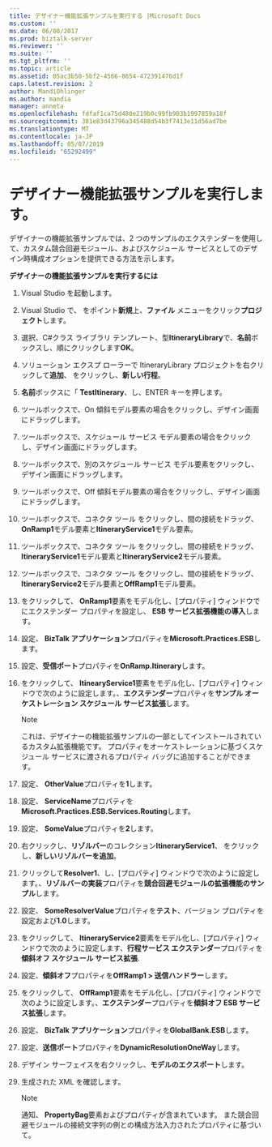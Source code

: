 ```yaml
---
title: デザイナー機能拡張サンプルを実行する |Microsoft Docs
ms.custom: ''
ms.date: 06/08/2017
ms.prod: biztalk-server
ms.reviewer: ''
ms.suite: ''
ms.tgt_pltfrm: ''
ms.topic: article
ms.assetid: 05ac3b50-5bf2-4566-8654-472391476d1f
caps.latest.revision: 2
author: MandiOhlinger
ms.author: mandia
manager: anneta
ms.openlocfilehash: fdfaf1ca75d480e219b0c99fb903b1997859a18f
ms.sourcegitcommit: 381e83d43796a345488d54b3f7413e11d56ad7be
ms.translationtype: MT
ms.contentlocale: ja-JP
ms.lasthandoff: 05/07/2019
ms.locfileid: "65292499"
---
```

# <a name="running-the-designer-extensibility-sample"></a>デザイナー機能拡張サンプルを実行します。
デザイナーの機能拡張サンプルでは、2 つのサンプルのエクステンダーを使用して、カスタム競合回避モジュール、およびスケジュール サービスとしてのデザイン時構成オプションを提供できる方法を示します。  
  
 **デザイナーの機能拡張サンプルを実行するには**  
  
1.  Visual Studio を起動します。  
  
2.  Visual Studio で、 をポイント**新規**上、**ファイル** メニューをクリック**プロジェクト**します。  
  
3.  選択、C#クラス ライブラリ テンプレート、型**ItineraryLibrary**で、**名前**ボックスし、順にクリックします**OK**。  
  
4.  ソリューション エクスプ ローラーで ItineraryLibrary プロジェクトを右クリックして**追加**、 をクリックし、**新しい行程**。  
  
5.  **名前**ボックスに「 **TestItinerary**、し、ENTER キーを押します。  
  
6.  ツールボックスで、On 傾斜モデル要素の場合をクリックし、デザイン画面にドラッグします。  
  
7.  ツールボックスで、スケジュール サービス モデル要素の場合をクリックし、デザイン画面にドラッグします。  
  
8.  ツールボックスで、別のスケジュール サービス モデル要素をクリックし、デザイン画面にドラッグします。  
  
9. ツールボックスで、Off 傾斜モデル要素の場合をクリックし、デザイン画面にドラッグします。  
  
10. ツールボックスで、コネクタ ツール をクリックし、間の接続をドラッグ、 **OnRamp1**モデル要素と**ItineraryService1**モデル要素。  
  
11. ツールボックスで、コネクタ ツール をクリックし、間の接続をドラッグ、 **ItineraryService1**モデル要素と**ItineraryService2**モデル要素。  
  
12. ツールボックスで、コネクタ ツール をクリックし、間の接続をドラッグ、 **ItineraryService2**モデル要素と**OffRamp1**モデル要素。  
  
13. をクリックして、 **OnRamp1**要素をモデル化し、[プロパティ] ウィンドウでにエクステンダー プロパティを設定し、 **ESB サービス拡張機能の導入**します。  
  
14. 設定、 **BizTalk アプリケーション**プロパティを**Microsoft.Practices.ESB**します。  
  
15. 設定、**受信ポート**プロパティを**OnRamp.Itinerary**します。  
  
16. をクリックして、 **ItinearyService1**要素をモデル化し、[プロパティ] ウィンドウで次のように設定します。、**エクステンダー**プロパティを**サンプル オーケストレーション スケジュール サービス拡張**します。  
  
    > [!NOTE]
    >  これは、デザイナーの機能拡張サンプルの一部としてインストールされているカスタム拡張機能です。 プロパティをオーケストレーションに基づくスケジュール サービスに渡されるプロパティ バッグに追加することができます。  
  
17. 設定、 **OtherValue**プロパティを**1**します。  
  
18. 設定、 **ServiceName**プロパティを**Microsoft.Practices.ESB.Services.Routing**します。  
  
19. 設定、 **SomeValue**プロパティを**2**します。  
  
20. 右クリックし、**リゾルバー**のコレクション**ItineraryService1**、 をクリックし、**新しいリゾルバーを追加**。  
  
21. クリックして**Resolver1**、し、[プロパティ] ウィンドウで次のように設定します。、**リゾルバーの実装**プロパティを**競合回避モジュールの拡張機能のサンプル**します。  
  
22. 設定、 **SomeResolverValue**プロパティを**テスト**、バージョン プロパティを設定および**1.0**します。  
  
23. をクリックして、 **ItineraryService2**要素をモデル化し、[プロパティ] ウィンドウで次のように設定します、**行程サービス エクステンダー**プロパティを**傾斜オフ スケジュール サービス拡張**.  
  
24. 設定、**傾斜オフ**プロパティを**OffRamp1 > 送信ハンドラー**します。  
  
25. をクリックして、 **OffRamp1**要素をモデル化し、[プロパティ] ウィンドウで次のように設定します。、**エクステンダー**プロパティを**傾斜オフ ESB サービス拡張**します。  
  
26. 設定、 **BizTalk アプリケーション**プロパティを**GlobalBank.ESB**します。  
  
27. 設定、**送信ポート**プロパティを**DynamicResolutionOneWay**します。  
  
28. デザイン サーフェイスを右クリックし、**モデルのエクスポート**します。  
  
29. 生成された XML を確認します。  
  
    > [!NOTE]
    >  通知、 **PropertyBag**要素およびプロパティが含まれています。 また競合回避モジュールの接続文字列の例との構成方法入力されたプロパティに基づいて。